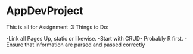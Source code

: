 # AppDevProject
This is all for Assignment :3
Things to Do:

-Link all Pages Up, static or likewise.
-Start with CRUD- Probably R first.
-Ensure that information are parsed and passed correctly
